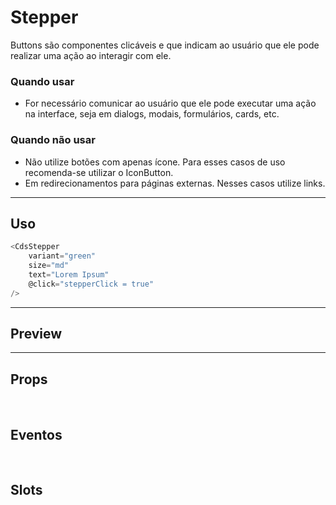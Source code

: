 # Stepper

Buttons são componentes clicáveis e que indicam ao usuário que ele pode realizar uma ação ao interagir com ele.

### Quando usar

- For necessário comunicar ao usuário que ele pode executar uma ação na interface,
  seja em dialogs, modais, formulários, cards, etc.

### Quando não usar

- Não utilize botões com apenas ícone. Para esses casos de uso recomenda-se utilizar o IconButton.
- Em redirecionamentos para páginas externas. Nesses casos utilize links.

---

## Uso

```js
<CdsStepper
	variant="green"
	size="md"
	text="Lorem Ipsum"
	@click="stepperClick = true"
/>
```

---

## Preview

<PreviewContainer
	:component="CdsStepper"
	:events="cdsStepperEvents"
/>

---

## Props

<APITable
	name="Stepper"
	section="props"
/>
<br />

## Eventos

<APITable
	name="Stepper"
	section="events"
/>
<br />

## Slots

<APITable
	name="Stepper"
	section="slots"
/>

<script setup>
import CdsStepper from '@/components/Stepper.vue';

const cdsStepperEvents = [
	'stepper-click'
];
</script>
